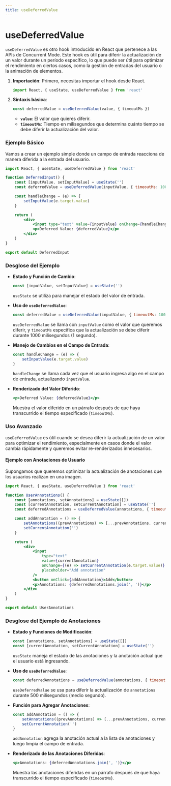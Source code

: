 ```yaml
---
title: useDeferredValue
---
```



# useDeferredValue

`useDeferredValue` es otro hook introducido en React que pertenece a las APIs de Concurrent Mode. Este hook es útil para diferir la actualización de un valor durante un período específico, lo que puede ser útil para optimizar el rendimiento en ciertos casos, como la gestión de entradas del usuario o la animación de elementos.

1. **Importación**: Primero, necesitas importar el hook desde React.

    ```jsx
    import React, { useState, useDeferredValue } from 'react'
    ```

2. **Sintaxis básica**:
    ```jsx
    const deferredValue = useDeferredValue(value, { timeoutMs })
    ```
    - **`value`**: El valor que quieres diferir.
    - **`timeoutMs`**: Tiempo en milisegundos que determina cuánto tiempo se debe diferir la actualización del valor.

### Ejemplo Básico

Vamos a crear un ejemplo simple donde un campo de entrada reacciona de manera diferida a la entrada del usuario.

```jsx
import React, { useState, useDeferredValue } from 'react'

function DeferredInput() {
    const [inputValue, setInputValue] = useState('')
    const deferredValue = useDeferredValue(inputValue, { timeoutMs: 1000 })

    const handleChange = (e) => {
        setInputValue(e.target.value)
    }

    return (
        <div>
            <input type="text" value={inputValue} onChange={handleChange} />
            <p>Deferred Value: {deferredValue}</p>
        </div>
    )
}

export default DeferredInput
```

### Desglose del Ejemplo

-   **Estado y Función de Cambio**:

    ```jsx
    const [inputValue, setInputValue] = useState('')
    ```

    `useState` se utiliza para manejar el estado del valor de entrada.

-   **Uso de `useDeferredValue`**:

    ```jsx
    const deferredValue = useDeferredValue(inputValue, { timeoutMs: 1000 })
    ```

    `useDeferredValue` se llama con `inputValue` como el valor que queremos diferir, y `timeoutMs` especifica que la actualización se debe diferir durante 1000 milisegundos (1 segundo).

-   **Manejo de Cambios en el Campo de Entrada**:

    ```jsx
    const handleChange = (e) => {
        setInputValue(e.target.value)
    }
    ```

    `handleChange` se llama cada vez que el usuario ingresa algo en el campo de entrada, actualizando `inputValue`.

-   **Renderizado del Valor Diferido**:
    ```jsx
    <p>Deferred Value: {deferredValue}</p>
    ```
    Muestra el valor diferido en un párrafo después de que haya transcurrido el tiempo especificado (`timeoutMs`).

### Uso Avanzado

`useDeferredValue` es útil cuando se desea diferir la actualización de un valor para optimizar el rendimiento, especialmente en casos donde el valor cambia rápidamente y queremos evitar re-renderizados innecesarios.

#### Ejemplo con Anotaciones de Usuario

Supongamos que queremos optimizar la actualización de anotaciones que los usuarios realizan en una imagen.

```jsx
import React, { useState, useDeferredValue } from 'react'

function UserAnnotations() {
    const [annotations, setAnnotations] = useState([])
    const [currentAnnotation, setCurrentAnnotation] = useState('')
    const deferredAnnotations = useDeferredValue(annotations, { timeoutMs: 500 })

    const addAnnotation = () => {
        setAnnotations((prevAnnotations) => [...prevAnnotations, currentAnnotation])
        setCurrentAnnotation('')
    }

    return (
        <div>
            <input
                type="text"
                value={currentAnnotation}
                onChange={(e) => setCurrentAnnotation(e.target.value)}
                placeholder="Add annotation"
            />
            <button onClick={addAnnotation}>Add</button>
            <p>Annotations: {deferredAnnotations.join(', ')}</p>
        </div>
    )
}

export default UserAnnotations
```

### Desglose del Ejemplo de Anotaciones

-   **Estado y Funciones de Modificación**:

    ```jsx
    const [annotations, setAnnotations] = useState([])
    const [currentAnnotation, setCurrentAnnotation] = useState('')
    ```

    `useState` maneja el estado de las anotaciones y la anotación actual que el usuario está ingresando.

-   **Uso de `useDeferredValue`**:

    ```jsx
    const deferredAnnotations = useDeferredValue(annotations, { timeoutMs: 500 })
    ```

    `useDeferredValue` se usa para diferir la actualización de `annotations` durante 500 milisegundos (medio segundo).

-   **Función para Agregar Anotaciones**:

    ```jsx
    const addAnnotation = () => {
        setAnnotations((prevAnnotations) => [...prevAnnotations, currentAnnotation])
        setCurrentAnnotation('')
    }
    ```

    `addAnnotation` agrega la anotación actual a la lista de anotaciones y luego limpia el campo de entrada.

-   **Renderizado de las Anotaciones Diferidas**:
    ```jsx
    <p>Annotations: {deferredAnnotations.join(', ')}</p>
    ```
    Muestra las anotaciones diferidas en un párrafo después de que haya transcurrido el tiempo especificado (`timeoutMs`).
